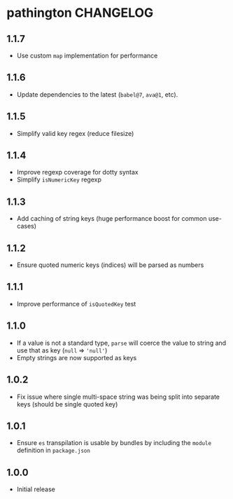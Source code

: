# pathington CHANGELOG

## 1.1.7

- Use custom `map` implementation for performance

## 1.1.6

- Update dependencies to the latest (`babel@7`, `ava@1`, etc).

## 1.1.5

- Simplify valid key regex (reduce filesize)

## 1.1.4

- Improve regexp coverage for dotty syntax
- Simplify `isNumericKey` regexp

## 1.1.3

- Add caching of string keys (huge performance boost for common use-cases)

## 1.1.2

- Ensure quoted numeric keys (indices) will be parsed as numbers

## 1.1.1

- Improve performance of `isQuotedKey` test

## 1.1.0

- If a value is not a standard type, `parse` will coerce the value to string and use that as key (`null` => `'null'`)
- Empty strings are now supported as keys

## 1.0.2

- Fix issue where single multi-space string was being split into separate keys (should be single quoted key)

## 1.0.1

- Ensure `es` transpilation is usable by bundles by including the `module` definition in `package.json`

## 1.0.0

- Initial release
